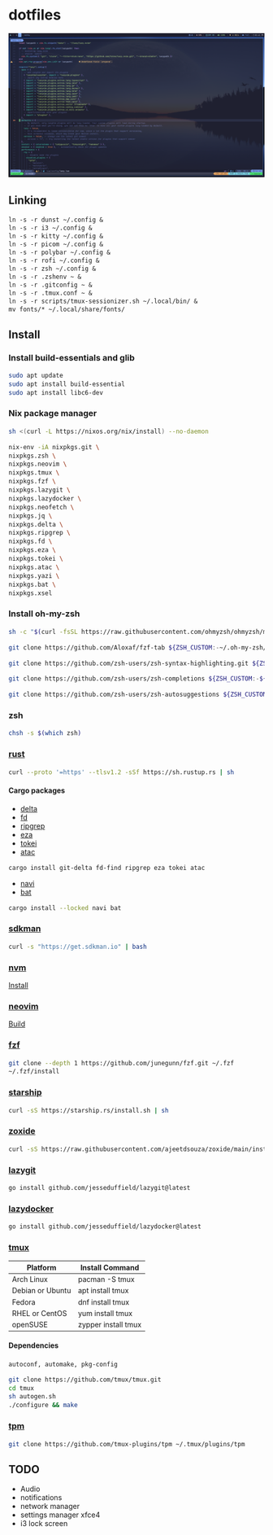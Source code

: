 # dotfiles

![Desktop](./screenshots/desktop.png)

## Linking

```
ln -s -r dunst ~/.config &
ln -s -r i3 ~/.config &
ln -s -r kitty ~/.config &
ln -s -r picom ~/.config &
ln -s -r polybar ~/.config &
ln -s -r rofi ~/.config &
ln -s -r zsh ~/.config &
ln -s -r .zshenv ~ &
ln -s -r .gitconfig ~ &
ln -s -r .tmux.conf ~ &
ln -s -r scripts/tmux-sessionizer.sh ~/.local/bin/ &
mv fonts/* ~/.local/share/fonts/
```

## Install

### Install build-essentials and glib
``` bash
sudo apt update
sudo apt install build-essential
sudo apt install libc6-dev
```

### Nix package manager
``` bash
sh <(curl -L https://nixos.org/nix/install) --no-daemon
```

```bash
nix-env -iA nixpkgs.git \
nixpkgs.zsh \
nixpkgs.neovim \
nixpkgs.tmux \
nixpkgs.fzf \
nixpkgs.lazygit \
nixpkgs.lazydocker \
nixpkgs.neofetch \
nixpkgs.jq \
nixpkgs.delta \
nixpkgs.ripgrep \
nixpkgs.fd \
nixpkgs.eza \
nixpkgs.tokei \
nixpkgs.atac \
nixpkgs.yazi \
nixpkgs.bat \
nixpkgs.xsel
```

### Install oh-my-zsh
```bash
sh -c "$(curl -fsSL https://raw.githubusercontent.com/ohmyzsh/ohmyzsh/master/tools/install.sh)"
```
```bash fzf-tab
git clone https://github.com/Aloxaf/fzf-tab ${ZSH_CUSTOM:-~/.oh-my-zsh/custom}/plugins/fzf-tab
```
``` bash zsh-syntax-highlighting
git clone https://github.com/zsh-users/zsh-syntax-highlighting.git ${ZSH_CUSTOM:-~/.oh-my-zsh/custom}/plugins/zsh-syntax-highlighting
```
```bash zsh-completions
git clone https://github.com/zsh-users/zsh-completions ${ZSH_CUSTOM:-${ZSH:-~/.oh-my-zsh}/custom}/plugins/zsh-completions
```
```bash zsh-autosuggestions
git clone https://github.com/zsh-users/zsh-autosuggestions ${ZSH_CUSTOM:-~/.oh-my-zsh/custom}/plugins/zsh-autosuggestions
```

### zsh

```bash
chsh -s $(which zsh)
```

### [rust](https://www.rust-lang.org/)

```bash
curl --proto '=https' --tlsv1.2 -sSf https://sh.rustup.rs | sh
```

#### Cargo packages

- [delta](https://github.com/dandavison/delta)
- [fd](https://github.com/sharkdp/fd)
- [ripgrep](https://github.com/BurntSushi/ripgrep)
- [eza](https://github.com/eza-community/eza)
- [tokei](https://github.com/XAMPPRocky/tokei)
- [atac](https://github.com/Julien-cpsn/ATAC)

```bash
cargo install git-delta fd-find ripgrep eza tokei atac
```

- [navi](https://github.com/denisidoro/navi)
- [bat](https://github.com/sharkdp/bat)

```bash
cargo install --locked navi bat
```

### [sdkman](https://sdkman.io/)

```bash
curl -s "https://get.sdkman.io" | bash
```

### [nvm](https://github.com/nvm-sh/nvm)

[Install](https://github.com/nvm-sh/nvm?tab=readme-ov-file#installing-and-updating)

### [neovim](https://github.com/neovim/neovim/blob/master/INSTALL.md)

[Build](https://github.com/neovim/neovim/blob/master/BUILD.md)

### [fzf](https://github.com/junegunn/fzf)

```bash
git clone --depth 1 https://github.com/junegunn/fzf.git ~/.fzf
~/.fzf/install
```

### [starship](https://starship.rs/)

```bash
curl -sS https://starship.rs/install.sh | sh
```

### [zoxide](https://github.com/ajeetdsouza/zoxide)

```bash
curl -sS https://raw.githubusercontent.com/ajeetdsouza/zoxide/main/install.sh | bash

```

### [lazygit](https://github.com/jesseduffield/lazygit)

```bash
go install github.com/jesseduffield/lazygit@latest
```

### [lazydocker](https://github.com/jesseduffield/lazydocker)

```bash
go install github.com/jesseduffield/lazydocker@latest
```

### [tmux](https://github.com/tmux/tmux/wiki/Installing)

| Platform         | Install Command     |
| ---------------- | ------------------- |
| Arch Linux       | pacman -S tmux      |
| Debian or Ubuntu | apt install tmux    |
| Fedora           | dnf install tmux    |
| RHEL or CentOS   | yum install tmux    |
| openSUSE         | zypper install tmux |

#### Dependencies

`autoconf, automake, pkg-config`

```bash
git clone https://github.com/tmux/tmux.git
cd tmux
sh autogen.sh
./configure && make
```

### [tpm](https://github.com/tmux-plugins/tpm)

```bash
git clone https://github.com/tmux-plugins/tpm ~/.tmux/plugins/tpm
```

## TODO

- Audio
- notifications
- network manager
- settings manager xfce4
- i3 lock screen
